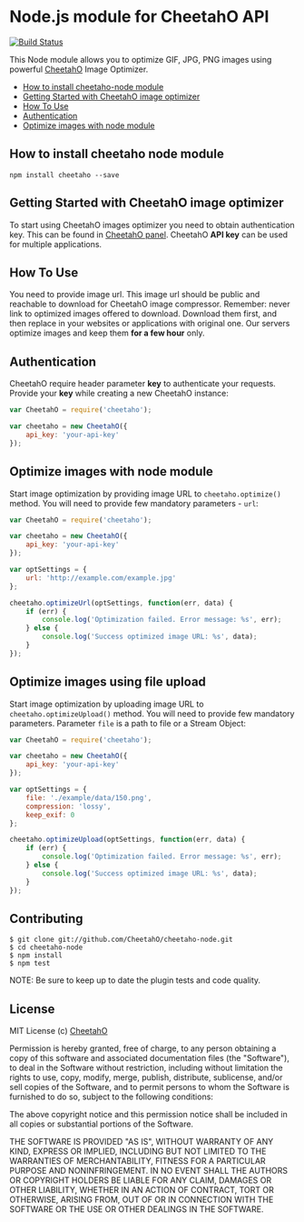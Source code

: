 Node.js module for CheetahO API
===========

[![Build Status](https://secure.travis-ci.org/CheetahO/cheetaho-node.png?branch=master)](http://travis-ci.org/CheetahO/cheetaho-node)

This Node module allows you to optimize GIF, JPG, PNG images using powerful [CheetahO](https://cheetaho.com/) Image Optimizer.

* [How to install cheetaho-node module](#how-to-install-cheetaho-node-module)
* [Getting Started with CheetahO image optimizer](#getting-started-with-cheetho-image-optimizer)
* [How To Use](#how-to-use)
* [Authentication](#authentication)
* [Optimize images with node module](#optimize-images-with-node-module)

## How to install cheetaho node module

    npm install cheetaho --save
    
## Getting Started with CheetahO image optimizer

To start using CheetahO images optimizer you need to obtain authentication key. This can be found in [CheetahO panel](https://app.cheetaho.com/admin/api-credentials). CheetahO **API key** can be used for multiple applications. 

## How To Use

You need to provide image url. This image url should be public and reachable to download for CheetahO image compressor. Remember: never link to optimized images offered to download. Download them first, and then replace in your websites or applications with original one. Our servers optimize images and keep them **for a few hour** only.

## Authentication

CheetahO require header parameter **key** to authenticate your requests. Provide your **key** while creating a new CheetahO instance:

````js
var CheetahO = require('cheetaho');

var cheetaho = new CheetahO({
    api_key: 'your-api-key'
});
````

## Optimize images with node module

Start image optimization by providing image URL to `cheetaho.optimize()` method. You will need to provide few mandatory parameters - `url`:

````js
var CheetahO = require('cheetaho');

var cheetaho = new CheetahO({
    api_key: 'your-api-key'
});

var optSettings = {
    url: 'http://example.com/example.jpg'
};

cheetaho.optimizeUrl(optSettings, function(err, data) {
    if (err) {
        console.log('Optimization failed. Error message: %s', err);
    } else {
        console.log('Success optimized image URL: %s', data);
    }
});
````


## Optimize images using file upload

Start image optimization by uploading image URL to `cheetaho.optimizeUpload()` method. You will need to provide few mandatory parameters. Parameter `file` is a path to file or a Stream Object:

````js
var CheetahO = require('cheetaho');

var cheetaho = new CheetahO({
    api_key: 'your-api-key'
});

var optSettings = {
    file: './example/data/150.png',
    compression: 'lossy',
    keep_exif: 0
};

cheetaho.optimizeUpload(optSettings, function(err, data) {
    if (err) {
        console.log('Optimization failed. Error message: %s', err);
    } else {
        console.log('Success optimized image URL: %s', data);
    }
});
````

## Contributing

```
$ git clone git://github.com/CheetahO/cheetaho-node.git
$ cd cheetaho-node
$ npm install
$ npm test
```
NOTE: Be sure to keep up to date the plugin tests and code quality.

## License

MIT License
(c) [CheetahO](https://cheetaho.com)

Permission is hereby granted, free of charge, to any person obtaining a copy of this software and associated documentation files (the "Software"), to deal in the Software without restriction, including without limitation the rights to use, copy, modify, merge, publish, distribute, sublicense, and/or sell copies of the Software, and to permit persons to whom the Software is furnished to do so, subject to the following conditions:

The above copyright notice and this permission notice shall be included in all copies or substantial portions of the Software.

THE SOFTWARE IS PROVIDED "AS IS", WITHOUT WARRANTY OF ANY KIND, EXPRESS OR IMPLIED, INCLUDING BUT NOT LIMITED TO THE WARRANTIES OF MERCHANTABILITY, FITNESS FOR A PARTICULAR PURPOSE AND NONINFRINGEMENT. IN NO EVENT SHALL THE AUTHORS OR COPYRIGHT HOLDERS BE LIABLE FOR ANY CLAIM, DAMAGES OR OTHER LIABILITY, WHETHER IN AN ACTION OF CONTRACT, TORT OR OTHERWISE, ARISING FROM, OUT OF OR IN CONNECTION WITH THE SOFTWARE OR THE USE OR OTHER DEALINGS IN THE SOFTWARE.
